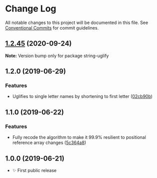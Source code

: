 # Change Log

All notable changes to this project will be documented in this file.
See [Conventional Commits](https://conventionalcommits.org) for commit guidelines.

## [1.2.45](https://gitlab.com/codsen/codsen/compare/string-uglify@1.2.44...string-uglify@1.2.45) (2020-09-24)

**Note:** Version bump only for package string-uglify





## 1.2.0 (2019-06-29)

### Features

- Uglifies to single letter names by shortening to first letter ([02cb90b](https://gitlab.com/codsen/codsen/commit/02cb90b))

## 1.1.0 (2019-06-22)

### Features

- Fully recode the algorithm to make it 99.9% resilient to positional reference array changes ([5c364a8](https://gitlab.com/codsen/codsen/commit/5c364a8))

## 1.0.0 (2019-06-21)

- ✨ First public release

